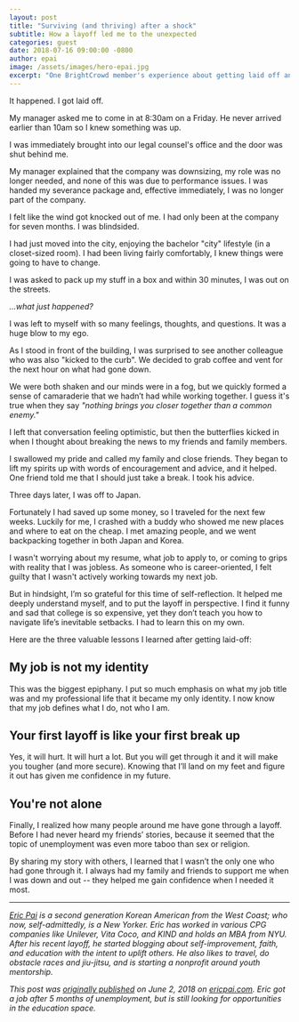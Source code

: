 ```yaml
---
layout: post
title: "Surviving (and thriving) after a shock"
subtitle: How a layoff led me to the unexpected
categories: guest
date: 2018-07-16 09:00:00 -0800
author: epai
image: /assets/images/hero-epai.jpg
excerpt: "One BrightCrowd member's experience about getting laid off and finding the silver lining."
---
```


It happened. I got laid off.

My manager asked me to come in at 8:30am on a Friday. He never arrived earlier than 10am so I knew something was up.

I was immediately brought into our legal counsel's office and the door was shut behind me.

My manager explained that the company was downsizing, my role was no longer needed, and none of this was due to performance issues. I was handed my severance package and, effective immediately, I was no longer part of the company.

I felt like the wind got knocked out of me. I had only been at the company for seven months. I was blindsided.

I had just moved into the city, enjoying the bachelor "city" lifestyle (in a closet-sized room). I had been living fairly comfortably, I knew things were going to have to change.

I was asked to pack up my stuff in a box and within 30 minutes, I was out on the streets.

_...what just happened?_

I was left to myself with so many feelings, thoughts, and questions. It was a huge blow to my ego.

As I stood in front of the building, I was surprised to see another colleague who was also "kicked to the curb".  We decided to grab coffee and vent for the next hour on what had gone down.

We were both shaken and our minds were in a fog, but we quickly formed a sense of camaraderie that we hadn’t had while working together. I guess it's true when they say _"nothing brings you closer together than a common enemy."_

I left that conversation feeling optimistic, but then the butterflies kicked in when I thought about breaking the news to my friends and family members.

I swallowed my pride and called my family and close friends. They began to lift my spirits up with words of encouragement and advice, and it helped. One friend told me that I should just take a break. I took his advice.

Three days later, I was off to Japan.

Fortunately I had saved up some money, so I traveled for the next few weeks. Luckily for me, I crashed with a buddy who showed me new places and where to eat on the cheap. I met amazing people, and we went backpacking together in both Japan and Korea.

I wasn't worrying about my resume, what job to apply to, or coming to grips with reality that I was jobless. As someone who is career-oriented, I felt guilty that I wasn't actively working towards my next job.

But in hindsight, I’m so grateful for this time of self-reflection. It helped me deeply understand myself, and to put the layoff in perspective. I find it funny and sad that college is so expensive, yet they don’t teach you how to navigate life’s inevitable setbacks. I had to learn this on my own.

Here are the three valuable lessons I learned after getting laid-off:

## My job is not my identity

This was the biggest epiphany. I put so much emphasis on what my job title was and my professional life that it became my only identity. I now know that my job defines what I do, not who I am.

## Your first layoff is like your first break up

Yes, it will hurt. It will hurt a lot. But you will get through it and it will make you tougher (and more secure). Knowing that I’ll land on my feet and figure it out has given me confidence in my future.

## You're not alone

Finally, I realized how many people around me have gone through a layoff. Before I had never heard my friends’ stories, because it seemed that the topic of unemployment was even more taboo than sex or religion.  

By sharing my story with others, I learned that I wasn’t the only one who had gone through it. I always had my family and friends to support me when I was down and out -- they helped me gain confidence when I needed it most.  

-----

_[Eric Pai][profile] is a second generation Korean American from the West Coast; who now, self-admittedly, is a New Yorker. Eric has worked in various CPG companies like Unilever, Vita Coco, and KIND and holds an MBA from NYU. After his recent layoff, he started blogging about self-improvement, faith, and education with the intent to uplift others. He also likes to travel, do obstacle races and jiu-jitsu, and is starting a nonprofit around youth mentorship._

_This post was [originally published][post] on June 2, 2018 on [ericpai.com][site]. Eric got a job after 5 months of unemployment, but is still looking for opportunities in the education space._

[brightcrowd]: https://brightcrowd.com
[site]: https://www.ericpai.com
[post]: https://www.ericpai.com/single-post/2016/11/03/Getting-Laid-Off
[profile]: https://brightcrowd.com/profile/5a3a0dd30e173b0001589f5c
